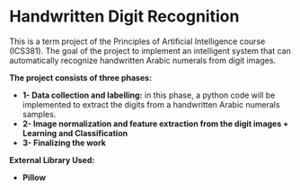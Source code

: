 <h1>Handwritten Digit Recognition</h1>


<p>This is a term project of the Principles of Artificial Intelligence course (ICS381). The goal of the project to implement an intelligent system that can automatically recognize
handwritten Arabic numerals from digit images.</p>

<b>The project consists of three phases:</b>
<ul>
    <li><b>1- Data collection and labelling:</b> in this phase, a python code will be implemented to extract the digits from a handwritten Arabic numerals samples. </li>
    <li><b>2- Image normalization and feature extraction from the digit images + Learning and
Classification</b></li>
    <li><b>3- Finalizing the work</b></li>
</ul>

<b>External Library Used:</b>
<ul>
    <li><b><a href="https://pillow.readthedocs.io/en/5.3.x/index.html"></a>Pillow</b></li>
</ul>